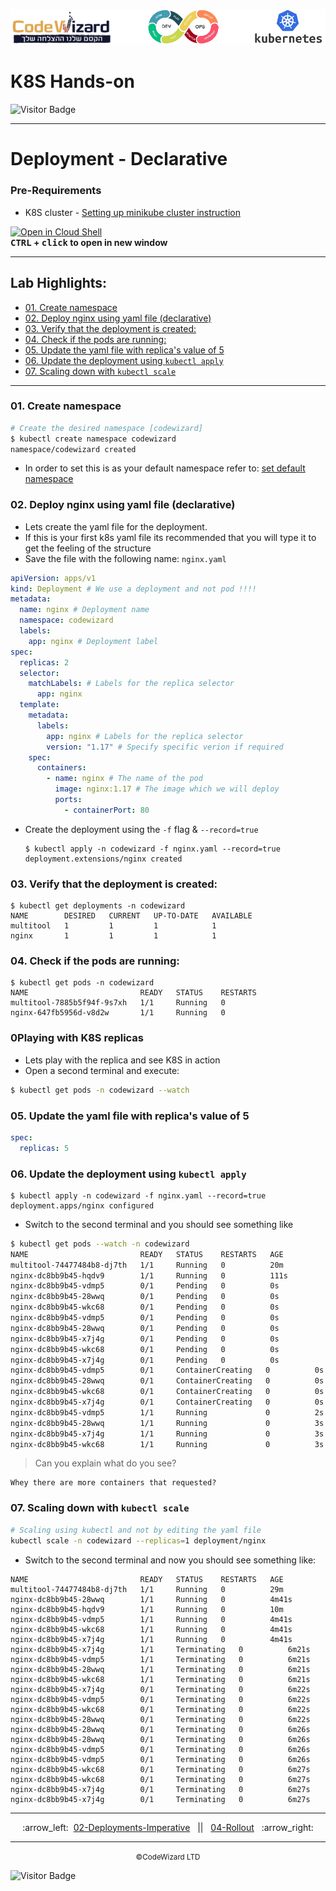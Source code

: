 ![](../../resources/k8s-logos.png)

# K8S Hands-on
![Visitor Badge](https://visitor-badge.laobi.icu/badge?page_id=nirgeier)

---

# Deployment - Declarative

### Pre-Requirements
- K8S cluster - <a href="../00-VerifyCluster">Setting up minikube cluster instruction</a>

[![Open in Cloud Shell](https://gstatic.com/cloudssh/images/open-btn.svg)](https://console.cloud.google.com/cloudshell/editor?cloudshell_git_repo=https://github.com/nirgeier/KubernetesLabs)  
**<kbd>CTRL</kbd> + <kbd>click</kbd> to open in new window**

<!-- inPage TOC start -->

---
## Lab Highlights:
 - [01. Create namespace](#01-Create-namespace)
 - [02. Deploy nginx using yaml file (declarative)](#02-Deploy-nginx-using-yaml-file-declarative)
 - [03. Verify that the deployment is created:](#03-Verify-that-the-deployment-is-created)
 - [04. Check if the pods are running:](#04-Check-if-the-pods-are-running)
 - [05. Update the yaml file with replica&#39;s value of 5](#05-Update-the-yaml-file-with-replicas-value-of-5)
 - [06. Update the deployment using `kubectl apply`](#06-Update-the-deployment-using-kubectl-apply)
 - [07. Scaling down with `kubectl scale`](#07-Scaling-down-with-kubectl-scale)

---

<!-- inPage TOC end -->

### 01. Create namespace

```sh
# Create the desired namespace [codewizard]
$ kubectl create namespace codewizard
namespace/codewizard created
```

- In order to set this is as your default namespace refer to: <a href="../01-Namespace#2-setting-the-default-namespace-for-kubectl">set default namespace</a>

### 02. Deploy nginx using yaml file (declarative)

- Lets create the yaml file for the deployment.
- If this is your first k8s yaml file its recommended that you will type it to get the feeling of the structure
- Save the file with the following name: `nginx.yaml`

```yaml
apiVersion: apps/v1
kind: Deployment # We use a deployment and not pod !!!!
metadata:
  name: nginx # Deployment name
  namespace: codewizard
  labels:
    app: nginx # Deployment label
spec:
  replicas: 2
  selector:
    matchLabels: # Labels for the replica selector
      app: nginx
  template:
    metadata:
      labels:
        app: nginx # Labels for the replica selector
        version: "1.17" # Specify specific verion if required
    spec:
      containers:
        - name: nginx # The name of the pod
          image: nginx:1.17 # The image which we will deploy
          ports:
            - containerPort: 80
```

- Create the deployment using the `-f` flag & `--record=true`

  ```
  $ kubectl apply -n codewizard -f nginx.yaml --record=true
  deployment.extensions/nginx created
  ```

### 03. Verify that the deployment is created:

```
$ kubectl get deployments -n codewizard
NAME        DESIRED   CURRENT   UP-TO-DATE   AVAILABLE
multitool   1         1         1            1
nginx       1         1         1            1
```

### 04. Check if the pods are running:

```
$ kubectl get pods -n codewizard
NAME                         READY   STATUS    RESTARTS
multitool-7885b5f94f-9s7xh   1/1     Running   0
nginx-647fb5956d-v8d2w       1/1     Running   0
```

### 0Playing with K8S replicas

- Lets play with the replica and see K8S in action
- Open a second terminal and execute:

```sh
$ kubectl get pods -n codewizard --watch
```

### 05. Update the yaml file with replica's value of 5

```yaml
spec:
  replicas: 5
```

### 06. Update the deployment using `kubectl apply`

```
$ kubectl apply -n codewizard -f nginx.yaml --record=true
deployment.apps/nginx configured
```

- Switch to the second terminal and you should see something like

```sh
$ kubectl get pods --watch -n codewizard
NAME                         READY   STATUS    RESTARTS   AGE
multitool-74477484b8-dj7th   1/1     Running   0          20m
nginx-dc8bb9b45-hqdv9        1/1     Running   0          111s
nginx-dc8bb9b45-vdmp5        0/1     Pending   0          0s
nginx-dc8bb9b45-28wwq        0/1     Pending   0          0s
nginx-dc8bb9b45-wkc68        0/1     Pending   0          0s
nginx-dc8bb9b45-vdmp5        0/1     Pending   0          0s
nginx-dc8bb9b45-28wwq        0/1     Pending   0          0s
nginx-dc8bb9b45-x7j4g        0/1     Pending   0          0s
nginx-dc8bb9b45-wkc68        0/1     Pending   0          0s
nginx-dc8bb9b45-x7j4g        0/1     Pending   0          0s
nginx-dc8bb9b45-vdmp5        0/1     ContainerCreating   0          0s
nginx-dc8bb9b45-28wwq        0/1     ContainerCreating   0          0s
nginx-dc8bb9b45-wkc68        0/1     ContainerCreating   0          0s
nginx-dc8bb9b45-x7j4g        0/1     ContainerCreating   0          0s
nginx-dc8bb9b45-vdmp5        1/1     Running             0          2s
nginx-dc8bb9b45-28wwq        1/1     Running             0          3s
nginx-dc8bb9b45-x7j4g        1/1     Running             0          3s
nginx-dc8bb9b45-wkc68        1/1     Running             0          3s
```

> Can you explain what do you see?

    Whey there are more containers that requested?

### 07. Scaling down with `kubectl scale`

```sh
# Scaling using kubectl and not by editing the yaml file
kubectl scale -n codewizard --replicas=1 deployment/nginx
```

- Switch to the second terminal and now you should see something like:

```
NAME                         READY   STATUS    RESTARTS   AGE
multitool-74477484b8-dj7th   1/1     Running   0          29m
nginx-dc8bb9b45-28wwq        1/1     Running   0          4m41s
nginx-dc8bb9b45-hqdv9        1/1     Running   0          10m
nginx-dc8bb9b45-vdmp5        1/1     Running   0          4m41s
nginx-dc8bb9b45-wkc68        1/1     Running   0          4m41s
nginx-dc8bb9b45-x7j4g        1/1     Running   0          4m41s
nginx-dc8bb9b45-x7j4g        1/1     Terminating   0          6m21s
nginx-dc8bb9b45-vdmp5        1/1     Terminating   0          6m21s
nginx-dc8bb9b45-28wwq        1/1     Terminating   0          6m21s
nginx-dc8bb9b45-wkc68        1/1     Terminating   0          6m21s
nginx-dc8bb9b45-x7j4g        0/1     Terminating   0          6m22s
nginx-dc8bb9b45-vdmp5        0/1     Terminating   0          6m22s
nginx-dc8bb9b45-wkc68        0/1     Terminating   0          6m22s
nginx-dc8bb9b45-28wwq        0/1     Terminating   0          6m22s
nginx-dc8bb9b45-28wwq        0/1     Terminating   0          6m26s
nginx-dc8bb9b45-28wwq        0/1     Terminating   0          6m26s
nginx-dc8bb9b45-vdmp5        0/1     Terminating   0          6m26s
nginx-dc8bb9b45-vdmp5        0/1     Terminating   0          6m26s
nginx-dc8bb9b45-wkc68        0/1     Terminating   0          6m27s
nginx-dc8bb9b45-wkc68        0/1     Terminating   0          6m27s
nginx-dc8bb9b45-x7j4g        0/1     Terminating   0          6m27s
nginx-dc8bb9b45-x7j4g        0/1     Terminating   0          6m27s
```

<!-- navigation start -->

---

<div align="center">
:arrow_left:&nbsp;
  <a href="../02-Deployments-Imperative">02-Deployments-Imperative</a>
&nbsp;&nbsp;||&nbsp;&nbsp;  <a href="../04-Rollout">04-Rollout</a>
  &nbsp; :arrow_right:</div>

---

<div align="center">
  <small>&copy;CodeWizard LTD</small>
</div>

![Visitor Badge](https://visitor-badge.laobi.icu/badge?page_id=nirgeier)

<!-- navigation end -->